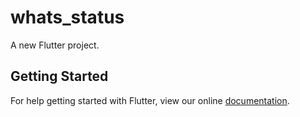 # whats_status

A new Flutter project.

## Getting Started

For help getting started with Flutter, view our online
[documentation](https://flutter.io/).
